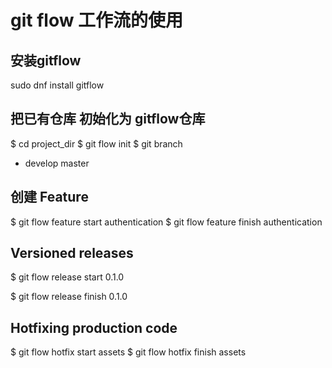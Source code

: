 # git flow 工作流的使用

## 安装gitflow
sudo dnf install gitflow

## 把已有仓库 初始化为 gitflow仓库
$ cd project_dir
$ git flow init
$ git branch 
* develop
  master

## 创建 Feature
$ git flow feature start authentication
$ git flow feature finish authentication

## Versioned releases 
$ git flow release start 0.1.0

$ git flow release finish 0.1.0

## Hotfixing production code
$ git flow hotfix start assets
$ git flow hotfix finish assets
